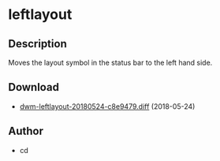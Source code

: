 leftlayout
==========

Description
-----------
Moves the layout symbol in the status bar to the left hand side.

Download
--------
* [dwm-leftlayout-20180524-c8e9479.diff](dwm-leftlayout-20180524-c8e9479.diff) (2018-05-24)

Author
------
* cd
